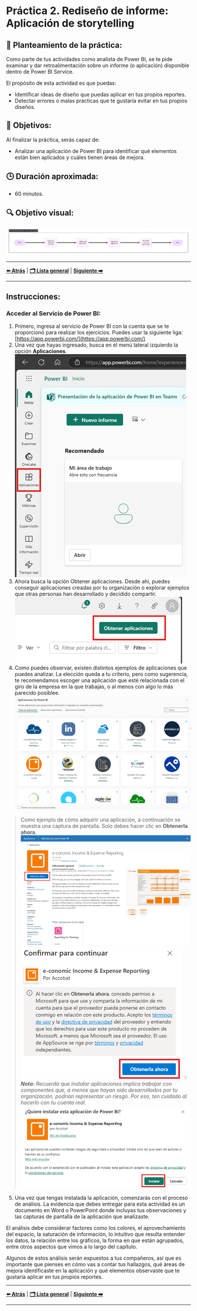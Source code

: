 # Práctica 2. Rediseño de informe: Aplicación de storytelling

## 📝 Planteamiento de la práctica:
Como parte de tus actividades como analista de Power BI, se te pide examinar y dar retroalimentación sobre un informe (o aplicación) disponible dentro de Power BI Service.

El propósito de esta actividad es que puedas:
- Identificar ideas de diseño que puedas aplicar en tus propios reportes.
- Detectar errores o malas prácticas que te gustaría evitar en tus propios diseños.

## 🎯 Objetivos:
Al finalizar la práctica, serás capaz de:
- Analizar una aplicación de Power BI para identificar qué elementos están bien aplicados y cuáles tienen áreas de mejora.

## 🕒 Duración aproximada:
- 60 minutos.

## 🔍 Objetivo visual:

![Actividades a realizar.](./images/Diagrama%20Ejercicio%202.png)

---

**[⬅️ Atrás](https://netec-mx.github.io/PBI_INT_Priv/Laboratorio_1.html)** | **[🗂️ Lista general](https://netec-mx.github.io/PBI_INT_Priv/)** | **[Siguiente ➡️](https://netec-mx.github.io/PBI_INT_Priv/Laboratorio_3.html)**

---

## Instrucciones:

### Acceder al Servicio de Power BI:

1. Primero, ingresa al servicio de Power BI con la cuenta que se te proporcionó para realizar los ejercicios. Puedes usar la siguiente liga: [https://app.powerbi.com/](https://app.powerbi.com/)
2. Una vez que hayas ingresado, busca en el menú lateral izquierdo la opción **Aplicaciones**.
    ![Menú aplicaciones](./images/E2.1.png)
3. Ahora busca la opción Obtener aplicaciones. Desde ahí, puedes conseguir aplicaciones creadas por tu organización o explorar ejemplos que otras personas han desarrollado y decidido compartir.
    ![Obtener aplicaciones](./images/E2.2.png)
4. Como puedes observar, existen distintos ejemplos de aplicaciones que puedes analizar. La elección queda a tu criterio, pero como sugerencia, te recomendamos escoger una aplicación que esté relacionada con el giro de la empresa en la que trabajas, o al menos con algo lo más parecido posiblee.
  ![Elegir aplicación](./images/E2.3.png)
  > Como ejemplo de cómo adquirir una aplicación, a continuación se muestra una captura de pantalla. Solo debes hacer clic en **Obtenerla ahora**.
  ![Instalar aplicación](./images/E2.4.png)
  ![Instalar aplicación](./images/E2.5.png)
  > 💡 ***Nota:** Recuerda que instalar aplicaciones implica trabajar con componentes que, a menos que hayan sido desarrollados por tu organización, podrían representar un riesgo. Por eso, ten cuidado al hacerlo con tu cuenta real.*
  ![Instalar aplicación](./images/E2.6.png)
5. Una vez que tengas instalada la aplicación, comenzarás con el proceso de análisis. La evidencia que debes entregar para esta actividad es un documento en Word o PowerPoint donde incluyas tus observaciones y las capturas de pantalla de la aplicación que analizaste.

El análisis debe considerar factores como los colores, el aprovechamiento del espacio, la saturación de información, lo intuitivo que resulta entender los datos, la relación entre los gráficos, la forma en que están agrupados, entre otros aspectos que vimos a lo largo del capítulo.

Algunos de estos análisis serán expuestos a tus compañeros, así que es importante que pienses en cómo vas a contar tus hallazgos, qué áreas de mejora identificaste en la aplicación y qué elementos observaste que te gustaría aplicar en tus propios reportes.

---

**[⬅️ Atrás](https://netec-mx.github.io/PBI_INT_Priv/Laboratorio_1.html)** | **[🗂️ Lista general](https://netec-mx.github.io/PBI_INT_Priv/)** | **[Siguiente ➡️](https://netec-mx.github.io/PBI_INT_Priv/Laboratorio_3.html)**

---
